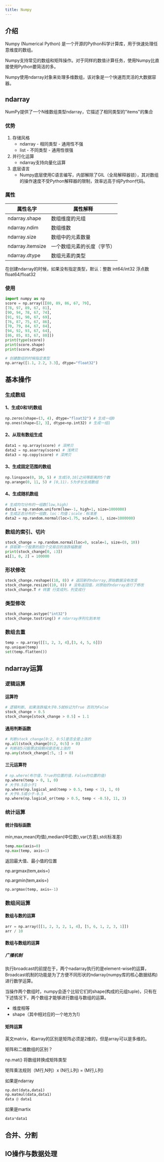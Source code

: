 ```yaml
---
title: Numpy
---
```


## 介绍

Numpy (Numerical Python) 是一个开源的Python科学计算库，用于快速处理任意维度的数组。

Numpy支持常见的数组和矩阵操作。对于同样的数值计算任务，使用Numpy比直接使用Python要简洁的多。

Numpy使用ndarray对象来处理多维数组，该对象是一个快速而灵活的大数据容器。

## ndarray

NumPy提供了一个N维数组类型ndarray，它描述了相同类型的"items"的集合

### 优势

1. 存储风格
   - ndarray - 相同类型 - 通用性不强
   - list - 不同类型 - 通用性很强
2. 并行化运算
   - ndarray支持向量化运算
3. 底层语言
   - Numpy底层使用C语言编写，内部解除了GIL（全局解释器锁），其对数组的操作速度不受Python解释器的限制，效率远高于纯Python代码。

### 属性

| 属性名字         | 属性解释                   |
| ---------------- | -------------------------- |
| ndarray.shape    | 数组维度的元组             |
| ndarray.ndim     | 数组维数                   |
| ndarray.size     | 数组中的元素数量           |
| ndarray.itemsize | 一个数组元素的长度（字节） |
| ndarray.dtype    | 数组元素的类型             |

在创建ndarray的时候，如果没有指定类型，默认：整数 int64/int32 浮点数 float64/float32

### 使用

```python
import numpy as np
score = np.array([[80, 89, 86, 67, 79],
[78, 97, 89, 67, 81],
[90, 94, 78, 67, 74],
[91, 91, 90, 67, 69],
[76, 87, 75, 67, 86],
[70, 79, 84, 67, 84],
[94, 92, 93, 67, 64],
[86, 85, 83, 67, 80]])
print(type(score))
print(score.shape)
print(score.dtype)
```

```python
# 创建数组的时候指定类型
np.array([1.1, 2.2, 3.3], dtype="float32")
```

## 基本操作

### 生成数组

#### 1、生成0和1的数组

```python
np.zeros(shape=(3, 4), dtype="float32") # 生成一组0
np.ones(shape=[2, 3], dtype=np.int32) # 生成一组1
```

#### 2、从现有数组生成

```python
data1 = np.array(score) # 深拷贝
data2 = np.asarray(score) # 浅拷贝
data3 = np.copy(score) # 深拷贝
```

#### 3、生成固定范围的数组

```python
np.linspace(0, 10, 5) # 生成[0,10]之间等距离的5个数
np.arange(0, 11, 5) # [0,11)，5为步长生成数组
```

#### 4、生成随机数组

```python
# 生成均匀分布的一组数[low,high)
data1 = np.random.uniform(low=-1, high=1, size=1000000)
# 生成正态分布的一组数，loc：均值；scale：标准差
data2 = np.random.normal(loc=1.75, scale=0.1, size=1000000)
```

### 数组的索引、切片

```python
stock_change = np.random.normal(loc=0, scale=1, size=(8, 10))
# 获取第一个股票的前3个交易日的涨跌幅数据
print(stock_change[0, :3])
a1[1, 0, 2] = 100000
```

### 形状修改

```python
stock_change.reshape((10, 8)) # 返回新的ndarray,原始数据没有改变
stock_change.resize((10, 8)) # 没有返回值，对原始的ndarray进行了修改
stock_change.T # 转置 行变成列，列变成行
```

### 类型修改

```python
stock_change.astype("int32")
stock_change.tostring() # ndarray序列化到本地
```

### 数组去重

```python
temp = np.array([[1, 2, 3, 4],[3, 4, 5, 6]])
np.unique(temp)
set(temp.flatten())
```

## ndarray运算

### 逻辑运算

#### 运算符

```python
# 逻辑判断, 如果涨跌幅大于0.5就标记为True 否则为False
stock_change > 0.5
stock_change[stock_change > 0.5] = 1.1
```

#### 通用判断函数

```python
# 判断stock_change[0:2, 0:5]是否全是上涨的
np.all(stock_change[0:2, 0:5] > 0)
# 判断前5只股票这段期间是否有上涨的
np.any(stock_change[:5, :] > 0)
```

#### 三元运算符

```python
# np.where(布尔值，True的位置的值，False的位置的值)
np.where(temp > 0, 1, 0)
# 大于0.5且小于1
np.where(np.logical_and(temp > 0.5, temp < 1), 1, 0)
# 大于0.5或小于-0.5
np.where(np.logical_or(temp > 0.5, temp < -0.5), 11, 3)
```

### 统计运算

#### 统计指标函数

min,max,mean(均值),median(中位数),var(方差),std(标准差)

```python
temp.max(axis=0)
np.max(temp, axis=1)
```

返回最大值、最小值的位置

np.argmax(tem,axis=)

np.argmin(tem,axis=)

```python
np.argmax(temp, axis=-1)
```

### 数组间运算

#### 数组与数的运算

```python
arr = np.array([[1, 2, 3, 2, 1, 4], [5, 6, 1, 2, 3, 1]])
arr / 10
```

#### 数组与数组的运算

##### 广播机制

执行broadcast的前提在于，两个nadarray执行的是element-wise的运算，Broadcast机制的功能是为了方便不同形状的ndarray(numpy库的核心数据结构)进行数学运算。

当操作两个数组时，numpy会逐个比较它们的shape(构成的元组tuple)，只有在下述情况下，两个数组才能够进行数组与数组的运算。

- 维度相等
- shape（其中相对应的一个地方为1）

#### 矩阵运算

英文matrix，和array的区别是矩阵必须是2维的，但是array可以是多维的。

矩阵和二维数组的区别？

np.mat() 将数组转换成矩阵类型

矩阵乘法规则（M行,N列）x (N行,L列) = (M行,L列)

如果是ndarray

```python
np.dot(data,data1)
np.matmul(data,data1)
data @ data1
```

如果是martix

```python
data*data1
```

## 合并、分割



## IO操作与数据处理









